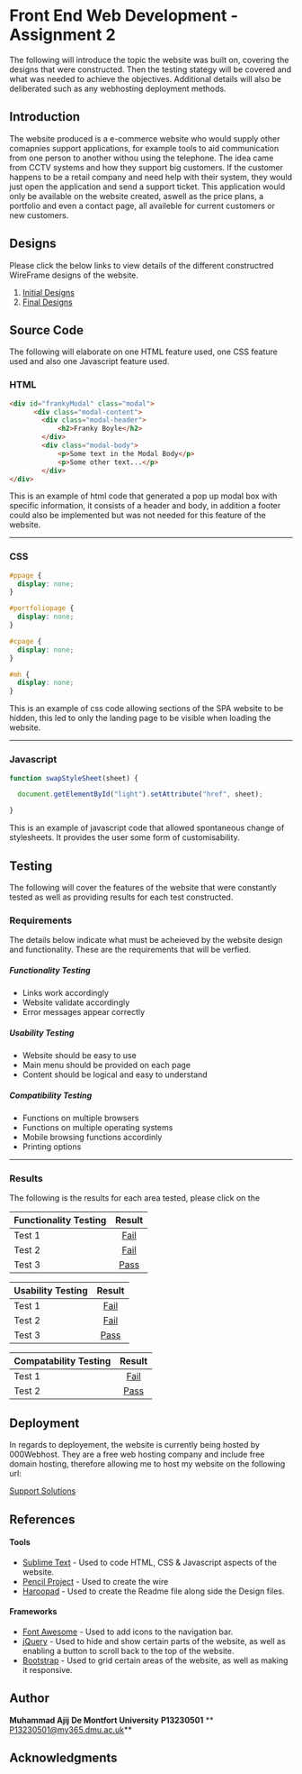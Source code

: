 
# Front End Web Development - Assignment 2

The following will introduce the topic the website was built on, covering the designs that were constructed. Then the testing stategy will be covered and what was needed to achieve the objectives. Additional details will also be deliberated such as any webhosting deployment methods.

## Introduction

The website produced is a e-commerce website who would supply other comapnies support applications, for example tools to aid communication from one person to another withou using the telephone. The idea came from CCTV systems and how they support big customers. If the customer happens to be a retail company and need help with their system, they would just open the application and send a support ticket. This application would only be available on the website created, aswell as the price plans, a portfolio and even a contact page, all availeble for current customers or new customers.

## Designs

Please click the below links to view details of the different constructred WireFrame designs of the website.

1. [Initial Designs](WireFrame-Sketches/Style-1/Style-1.md)
2. [Final Designs](WireFrame-Sketches/Style-2/Style-2.md)

## Source Code

The following will elaborate on one HTML feature used, one CSS feature used and also one Javascript feature used.

### HTML

```html
<div id="frankyModal" class="modal">
	  <div class="modal-content">
		<div class="modal-header">
			<h2>Franky Boyle</h2>
		</div>
        <div class="modal-body">
			<p>Some text in the Modal Body</p>
			<p>Some other text...</p>
	    </div>
</div>
```

This is an example of html code that generated a pop up modal box with specific information, it consists of a header and body, in addition a footer could also be implemented but was not needed for this feature of the website.

- - -


### CSS

```css
#ppage {
  display: none;
}

#portfoliopage {
  display: none;
}

#cpage {
  display: none;
}

#mh {
  display: none;
}
```
This is an example of css code allowing sections of the SPA website to be hidden, this led to only the landing page to be visible when loading the website.

- - -


### Javascript

```javascript
function swapStyleSheet(sheet) {

  document.getElementById("light").setAttribute("href", sheet);

}
```
This is an example of javascript code that allowed spontaneous change of stylesheets. It provides the user some form of customisability.




## Testing

The following will cover the features of the website that were constantly tested as well as providing results for each test constructed.

### Requirements

The details below indicate what must be acheieved by the website design and functionality. These are the requirements that will be verfied.

##### Functionality Testing

* Links work accordingly
* Website validate accordingly
* Error messages appear correctly

##### Usability Testing

* Website should be easy to use
* Main menu should be provided on each page
* Content should be logical and easy to understand

##### Compatibility Testing

* Functions on multiple browsers
* Functions on multiple operating systems
* Mobile browsing functions accordinly
* Printing options


- - -



### Results

The following is the results for each area tested, please click on the 

| Functionality Testing | Result					  |
| --------------------- |:---------------------------:|
|    Test 1  			|  [Fail](http://)  					  |
|    Test 2 			|  [Fail  ](http://)					  |
|    Test 3  			|  [Pass](http://)						  |

| Usability Testing			   | Result	   		     		 |
| ---------------------------- |:---------------------------:|
|    Test 1  				   |  [Fail](http://)                     	 |
|    Test 2                    |  [Fail](http://)                       |
|    Test 3                    |  [Pass](http://)                       |


| Compatability Testing		   | Result			     		 |
| ---------------------------- |:---------------------------:|
|    Test 1                    |  [Fail](http://)                       |
|    Test 2                    |  [Pass](http://)                       |

## Deployment

In regards to deployement, the website is currently being hosted by 000Webhost. They are a free web hosting company and include free domain hosting, therefore allowing me to host my website on the following url:

[Support Solutions](http://)

## References

#### Tools

* [Sublime Text](https://www.sublimetext.com) - Used to code HTML, CSS & Javascript aspects of the website.
* [Pencil Project](http://pencil.evolus.vn) - Used to create the wire
* [Haroopad](http://pad.haroopress.com/user.html) - Used to create the Readme file along side the Design files.

#### Frameworks

* [Font Awesome](http://fontawesome.io) - Used to add icons to the navigation bar.
* [jQuery](https://jquery.com) - Used to hide and show certain parts of the website, as well as enabling a button to scroll back to the top of the website.
* [Bootstrap](http://getbootstrap.com) - Used to grid certain areas of the website, as well as making it responsive.


## Author

**Muhammad Ajij**
**De Montfort University**
**P13230501**
** P13230501@my365.dmu.ac.uk**


## Acknowledgments






